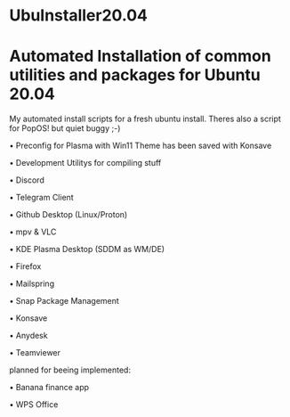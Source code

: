 # UbuInstaller20.04
# Automated Installation of common utilities and packages for Ubuntu 20.04

My automated install scripts for a fresh ubuntu install.
Theres also a script for PopOS! but quiet buggy ;-)

• Preconfig for Plasma with Win11 Theme has been saved with Konsave

• Development Utilitys for compiling stuff

• Discord

• Telegram Client

• Github Desktop (Linux/Proton)

• mpv & VLC

• KDE Plasma Desktop (SDDM as WM/DE)

• Firefox

• Mailspring

• Snap Package Management

• Konsave

• Anydesk

• Teamviewer

planned for beeing implemented:

• Banana finance app

• WPS Office
